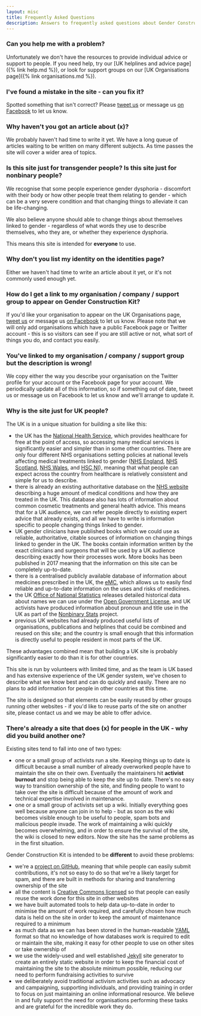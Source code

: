 ```yaml
---
layout: misc
title: Frequently Asked Questions
description: Answers to frequently asked questions about Gender Construction Kit, the UK guide to changing things linked to gender
---
```


### Can you help me with a problem?

Unfortunately we don't have the resources to provide individual advice or support to people. If you need help, try our [UK helplines and advice page]({% link help.md %}), or look for support groups on our [UK Organisations page]({% link organisations.md %}).

### I've found a mistake in the site - can you fix it?

Spotted something that isn't correct? Please [tweet us](https://twitter.com/genderkit) or message us [on Facebook](https://www.facebook.com/genderkit) to let us know.

### Why haven't you got an article about (x)?

We probably haven't had time to write it yet. We have a long queue of articles waiting to be written on many different subjects. As time passes the site will cover a wider area of topics.

### Is this site just for transgender people? Is this site just for nonbinary people?

We recognise that some people experience gender dysphoria - discomfort with their body or how other people treat them relating to gender - which can be a very severe condition and that changing things to alleviate it can be life-changing.

We also believe anyone should able to change things about themselves linked to gender - regardless of what words they use to describe themselves, who they are, or whether they experience dysphoria.

This means this site is intended for **everyone** to use.

### Why don't you list my identity on the identities page?

Either we haven't had time to write an article about it yet, or it's not commonly used enough yet.

### How do I get a link to my organisation / company / support group to appear on Gender Construction Kit?

If you'd like your organisation to appear on the UK Organisations page, [tweet us](https://twitter.com/genderkit) or message us [on Facebook](https://www.facebook.com/genderkit) to let us know. Please note that we will only add organisations which have a public Facebook page or Twitter account - this is so visitors can see if you are still active or not, what sort of things you do, and contact you easily.

### You've linked to my organisation / company / support group but the description is wrong!

We copy either the way you describe your organisation on the Twitter profile for your account or the Facebook page for your account. We periodically update all of this information, so if something out of date, tweet us or message us on Facebook to let us know and we'll arrange to update it.

### Why is the site just for UK people?

The UK is in a unique situation for building a site like this:

- the UK has the [National Health Service](https://en.wikipedia.org/wiki/National_Health_Service), which provides healthcare for free at the point of access, so accessing many medical services is significantly easier and simpler than in some other countries. There are only four different NHS organisations setting policies at national levels affecting medical treatments linked to gender ([NHS England](https://en.wikipedia.org/wiki/National_Health_Service_(England)), [NHS Scotland](https://en.wikipedia.org/wiki/NHS_Scotland), [NHS Wales](https://en.wikipedia.org/wiki/NHS_Wales), and [HSC NI](https://en.wikipedia.org/wiki/Health_and_Social_Care_in_Northern_Ireland)), meaning that what people can expect across the country from healthcare is relatively consistent and simple for us to describe.
- there is already an existing authoritative database on the [NHS website](https://www.nhs.uk/conditions/Pages/hub.aspx) describing a huge amount of medical conditions and how they are treated in the UK. This database also has lots of information about common cosmetic treatments and general health advice. This means that for a UK audience, we can refer people directly to existing expert advice that already exists, and all we have to write is information specific to people changing things linked to gender.
- UK gender clinicians have published books which we could use as reliable, authoritative, citable sources of information on changing things linked to gender in the UK. The books contain information written by the exact clinicians and surgeons that will be used by a UK audience describing exactly how their processes work. More books has been published in 2017 meaning that the information on this site can be completely up-to-date.
- there is a centralised publicly available database of information about medicines prescribed in the UK, the [eMC](https://www.medicines.org.uk/emc/), which allows us to easily find reliable and up-to-date information on the uses and risks of medicines.
- the UK [Office of National Statistics](https://www.ons.gov.uk/) releases detailed historical data about names we can use under the [Open Government License](http://www.nationalarchives.gov.uk/doc/open-government-licence/version/3/), and UK activists have produced information about pronoun and title use in the UK as part of the [Nonbinary Stats](http://nonbinarystats.tumblr.com/) project.
- previous UK websites had already produced useful lists of organisations, publications and helplines that could be combined and reused on this site; and the country is small enough that this information is directly useful to people resident in most parts of the UK.

These advantages combined mean that building a UK site is probably significantly easier to do than it is for other countries.

This site is run by volunteers with limited time, and as the team is UK based and has extensive experience of the UK gender system, we've chosen to describe what we know best and can do quickly and easily. There are no plans to add information for people in other countries at this time.

The site is designed so that elements can be easily reused by other groups running other websites - if you'd like to reuse parts of the site on another site, please contact us and we may be able to offer advice.

### There's already a site that does (x) for people in the UK - why did you build another one?

Existing sites tend to fall into one of two types:

- one or a small group of activists run a site. Keeping things up to date is difficult because a small number of already overworked people have to maintain the site on their own. Eventually the maintainers hit **activist burnout** and stop being able to keep the site up to date. There's no easy way to transition ownership of the site, and finding people to want to take over the site is difficult because of the amount of work and technical expertise involved in maintenance.
- one or a small group of activists set up a wiki. Initially everything goes well because anyone can join in to help - but as soon as the wiki becomes visible enough to be useful to people, spam bots and malicious people invade. The work of maintaining a wiki quickly becomes overwhelming, and in order to ensure the survival of the site, the wiki is closed to new editors. Now the site has the same problems as in the first situation.

Gender Construction Kit is intended to be **different** to avoid these problems:

- we're a [project on GitHub](https://github.com/genderkit/genderkit), meaning that while people can easily submit contributions, it's not so easy to do so that we're a likely target for spam, and there are built in methods for sharing and transferring ownership of the site
- all the content is [Creative Commons licensed](https://creativecommons.org/licenses/by/4.0/) so that people can easily reuse the work done for this site in other websites
- we have built automated tools to help data up-to-date in order to minimise the amount of work required, and carefully chosen how much data is held on the site in order to keep the amount of maintenance required to a minimum
- as much data as we can has been stored in the human-readable [YAML](https://en.wikipedia.org/wiki/YAML) format so that no knowledge of how databases work is required to edit or maintain the site, making it easy for other people to use on other sites or take ownership of
- we use the widely-used and well established [Jekyll](https://en.wikipedia.org/wiki/Jekyll_(software)) site generator to create an entirely static website in order to keep the financial cost of maintaining the site to the absolute minimum possible, reducing our need to perform fundraising activities to survive
- we deliberately avoid traditional activism activities such as advocacy and campaigning, supporting individuals, and providing training in order to focus on just maintaining an online informational resource. We believe in and fully support the need for organisations performing these tasks and are grateful for the incredible work they do.